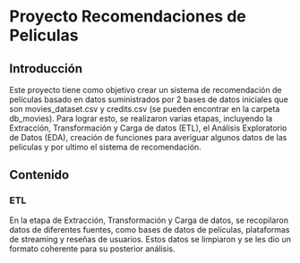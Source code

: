 # Proyecto Recomendaciones de Peliculas
## Introducción
Este proyecto tiene como objetivo crear un sistema de recomendación de películas basado en datos suministrados por 2 bases de datos iniciales que son movies_dataset.csv y credits.csv (se pueden encontrar en la carpeta db_movies). Para lograr esto, se realizaron varias etapas, incluyendo la Extracción, Transformación y Carga de datos (ETL), el Análisis Exploratorio de Datos (EDA), creación de funciones para averiguar algunos datos de las peliculas y por ultimo el sistema de recomendación.
## Contenido
### ETL
En la etapa de Extracción, Transformación y Carga de datos, se recopilaron datos de diferentes fuentes, como bases de datos de películas, plataformas de streaming y reseñas de usuarios. Estos datos se limpiaron y se les dio un formato coherente para su posterior análisis.

